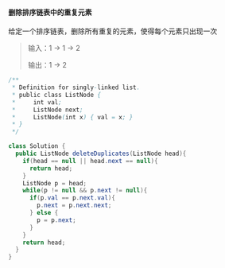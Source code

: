 #### 删除排序链表中的重复元素

给定一个排序链表，删除所有重复的元素，使得每个元素只出现一次

>输入：1 -> 1 -> 2
>
>输出：1 -> 2



```java
/**
 * Definition for singly-linked list.
 * public class ListNode {
 *     int val;
 *     ListNode next;
 *     ListNode(int x) { val = x; }
 * }
 */

class Solution {
  public ListNode deleteDuplicates(ListNode head){
    if(head == null || head.next == null){
      return head;
    }
    ListNode p = head;
    while(p != null && p.next != null){
      if(p.val == p.next.val){
        p.next = p.next.next;
      } else {
        p = p.next;
      }
    }
    return head;
  }
}
```

